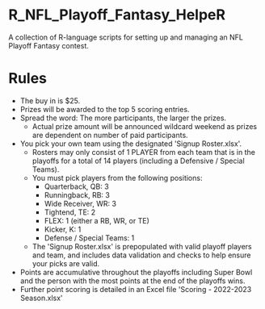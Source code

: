 # R_NFL_Playoff_Fantasy_HelpeR
A collection of R-language scripts for setting up and managing an NFL Playoff Fantasy contest. 

# Rules
- The buy in is $25.
- Prizes will be awarded to the top 5 scoring entries.
- Spread the word: The more participants, the larger the prizes.
  - Actual prize amount will be announced wildcard weekend as prizes are dependent on number of paid participants.
- You pick your own team using the designated 'Signup Roster.xlsx'.
  - Rosters may only consist of 1 PLAYER from each team that is in the playoffs for a total of 14 players (including a Defensive / Special Teams).
  - You must pick players from the following positions:
    - Quarterback, QB: 3
    - Runningback, RB: 3
    - Wide Receiver, WR: 3
    - Tightend, TE: 2
    - FLEX: 1 (either a RB, WR, or TE)
    - Kicker, K: 1
    - Defense / Special Teams: 1 
  - The 'Signup Roster.xlsx' is prepopulated with valid playoff players and team, and includes data validation and checks to help ensure your picks are valid.
- Points are accumulative throughout the playoffs including Super Bowl and the person with the most points at the end of the playoffs wins.
- Further point scoring is detailed in an Excel file 'Scoring - 2022-2023 Season.xlsx'


